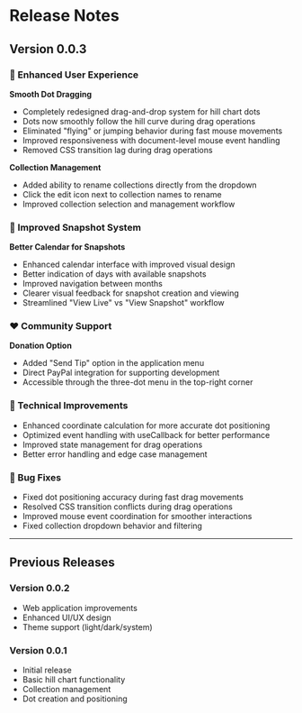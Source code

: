 # Release Notes

## Version 0.0.3

### 🎯 Enhanced User Experience

**Smooth Dot Dragging**
- Completely redesigned drag-and-drop system for hill chart dots
- Dots now smoothly follow the hill curve during drag operations
- Eliminated "flying" or jumping behavior during fast mouse movements
- Improved responsiveness with document-level mouse event handling
- Removed CSS transition lag during drag operations

**Collection Management**
- Added ability to rename collections directly from the dropdown
- Click the edit icon next to collection names to rename
- Improved collection selection and management workflow

### 📅 Improved Snapshot System

**Better Calendar for Snapshots**
- Enhanced calendar interface with improved visual design
- Better indication of days with available snapshots
- Improved navigation between months
- Clearer visual feedback for snapshot creation and viewing
- Streamlined "View Live" vs "View Snapshot" workflow

### ❤️ Community Support

**Donation Option**
- Added "Send Tip" option in the application menu
- Direct PayPal integration for supporting development
- Accessible through the three-dot menu in the top-right corner

### 🔧 Technical Improvements

- Enhanced coordinate calculation for more accurate dot positioning
- Optimized event handling with useCallback for better performance
- Improved state management for drag operations
- Better error handling and edge case management

### 🐛 Bug Fixes

- Fixed dot positioning accuracy during fast drag movements
- Resolved CSS transition conflicts during drag operations
- Improved mouse event coordination for smoother interactions
- Fixed collection dropdown behavior and filtering

---

## Previous Releases

### Version 0.0.2
- Web application improvements
- Enhanced UI/UX design
- Theme support (light/dark/system)

### Version 0.0.1
- Initial release
- Basic hill chart functionality
- Collection management
- Dot creation and positioning 